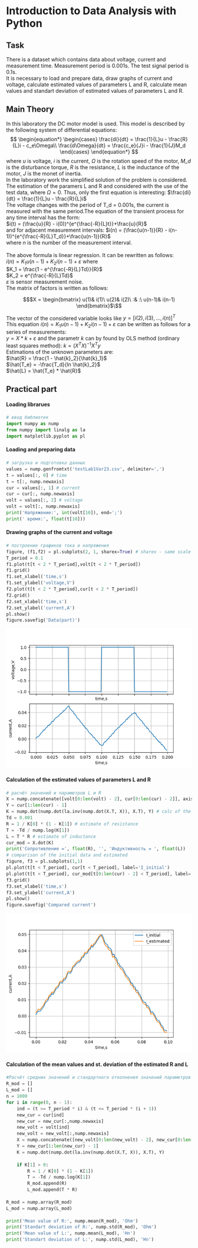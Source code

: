 # Introduction to Data Analysis with Python

## Task
There is a dataset which contains data about voltage, current and measurement time. Measurement period is 0.001s. The test signal period is 0.1s. \
It is necessary to load and prepare data, draw graphs of current and voltage, calculate estimated values of parameters L and R, calculate mean values and standart deviation of estimated values of parameters L and R.

## Main Theory
In this laboratory the DC motor model is used. This model is described by the following system of differential equations:
$$
\begin{equation*}
 \begin{cases}
   \frac{di}{dt} = \frac{1}{L}u - \frac{R}{L}i - c_e\Omega\\
   \frac{d\Omega}{dt} = \frac{c_e}{J}i - \frac{1}{J}M_d
 \end{cases}
\end{equation*}
$$
where <i>u</i> is voltage, <i>i</i> is the current, <i>$\Omega$</i> is the rotation speed of the motor, <i>M_d</i> is the disturbance torque, <i>R</i> is the resistance, <i>L</i> is the inductance of the motor, <i>J</i> is the monet of inertia. 
\
In the laboratory work the simplified solution of the problem is considered. The estimation of the paramers L and R and considered with the use of the test data, where $\Omega=0$. Thus, only the first equation is interesting: $\frac{di}{dt} = \frac{1}{L}u - \frac{R}{L}i$ \
The voltage changes with the period of T_d = 0.001s, the current is measured with the same period.The equation of the transient process for any time interval has the form:\
$i(t) = (\frac{u}{R} - i(0))^{e^{\frac{-R}{L}t}}+\frac{u}{R}$\
and for adjacent measurement intervals:
$i(n) = (\frac{u(n-1)}{R} - i(n-1))^{e^{\frac{-R}{L}T_d}}+\frac{u(n-1)}{R}$\
where <i>n</i> is the number of the measurement interval.\
\
The above formula is linear regression. It can be rewritten as follows:\
$i(n) = K_1u(n-1) + K_2i(n-1) +\varepsilon$ where\
$K_1 = \frac{1 - e^{\frac{-R}{L}Td}}{R}$\
$K_2 = e^{\frac{-R}{L}Td}$\
$\varepsilon$ is sensor measurement noise.\
The matrix of factors is written as follows:
```math
$X = \begin{bmatrix}
u(1)& i(1)\
u(2)& i(2)\
:& :\
u(n-1)& i(n-1)
\end{bmatrix}$\
```
The vector of the considered variable looks like $y = [i(2),i(3),...,i(n)]^T$\
This equation $i(n) = K_1u(n-1) + K_2i(n-1) +\varepsilon$ can be written as follows for a series of measurements:\
$y = X * k + \varepsilon$ and the parametr <i>k</i> can by found by OLS method (ordinary least squares method):
$k = (X^TX)^{-1}X^Ty$\
Estimations of the unknown parameters are:\
$\hat{R} = \frac{1 - \hat{k}_2}{\hat{k}_1}$\
$\hat{T_e} = -\frac{T_d}{ln \hat{k}_2}$\
$\hat{L} = \hat{T_e} * \hat{R}$

## Practical part
#### Loading librarues
```python
# ввод библиотек
import numpy as nump
from numpy import linalg as la
import matplotlib.pyplot as pl
```
#### Loading and preparing data
```python
# загрузка и подготовка данных
values = nump.genfromtxt('testLab1Var23.csv', delimiter=',')
t = values[:, 0] # time 
t = t[:, nump.newaxis]
cur = values[:, 1] # current
cur = cur[:, nump.newaxis]
volt = values[:, 2] # voltage
volt = volt[:, nump.newaxis]
print('Напряжение:', int(volt[10]), end=';')
print(' время:', float(t[10]))
```
#### Drawing graphs of the current and voltage
```python
# построение графиков тока и напряжения
figure, (f1,f2) = pl.subplots(2, 1, sharex=True) # sharex - same scale along X
T_period = 0.1
f1.plot(t[t < 2 * T_period],volt[t < 2 * T_period])
f1.grid()
f1.set_xlabel('time,s')
f1.set_ylabel('voltage,V')
f2.plot(t[t < 2 * T_period],cur[t < 2 * T_period])
f2.grid()
f2.set_xlabel('time,s')
f2.set_ylabel('current,A')
pl.show()
figure.savefig('Data(part)')
```
![](https://github.com/InsightofSPb/cyber_physic_systems_and_technologies/blob/main/Data%20analysis/Data(part).png?raw=true)



#### Calculation of the estimated values of parameters L and R
```python
# расчёт значений и параметров L и R
X = nump.concatenate([volt[0:len(volt) - 2], cur[0:len(cur) - 2]], axis = 1) # calc of X-matrix (matrix of factors)
Y = cur[1:len(cur) - 1]
K = nump.dot(nump.dot(la.inv(nump.dot(X.T, X)), X.T), Y) # calc of the parametr k of the linear regression OLS
Td = 0.001
R = 1 / K[0] * (1 - K[1]) # estimate of resistance
T = -Td / nump.log(K[1]) 
L = T * R # estimate of inductance
cur_mod = X.dot(K)
print('Сопротивление =', float(R), '', 'Индуктивность = ', float(L))
# comparison of the initial data and estimated
figure, f3 = pl.subplots(1,1)
pl.plot(t[t < T_period], cur[t < T_period], label='I_initial')
pl.plot(t[t < T_period], cur_mod[t[0:len(cur) - 2] < T_period], label='I_estimated')
f3.grid()
f3.set_xlabel('time,s')
f3.set_ylabel('current,A')
pl.show()
figure.savefig('Compared current')
```
![](https://github.com/InsightofSPb/cyber_physic_systems_and_technologies/blob/main/Data%20analysis/Compared%20current.png?raw=true)


#### Calculation of the mean values and st. deviation of the estimated R and L
```python
#Расчёт средних значений и стандартного отколнения значений параметров L и R
R_mod = []
L_mod = []
n = 1000
for i in range(0, n - 1):
    ind = (t >= T_period * i) & (t <= T_period * (i + 1))
    new_cur = cur[ind]
    new_cur = new_cur[:,nump.newaxis]
    new_volt = volt[ind]
    new_volt = new_volt[:,nump.newaxis]
    X = nump.concatenate([new_volt[0:len(new_volt) - 2], new_cur[0:len(new_cur) - 2]], axis = 1)
    Y = new_cur[1:len(new_cur) - 1]
    K = nump.dot(nump.dot(la.inv(nump.dot(X.T, X)), X.T), Y)

    if K[1] > 0:
        R = 1 / K[0] * (1 - K[1])
        T = -Td / nump.log(K[1])
        R_mod.append(R)
        L_mod.append(T * R)

R_mod = nump.array(R_mod)
L_mod = nump.array(L_mod)

print('Mean value of R:', nump.mean(R_mod), 'Ohm')
print('Standart deviation of R:', nump.std(R_mod), 'Ohm')
print('Mean value of L:', nump.mean(L_mod), 'Hn')
print('Standart deviation of L:', nump.std(L_mod), 'Hn')
```
